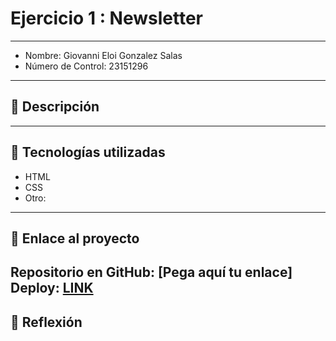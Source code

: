# Ejercicio 1 : Newsletter

---

- Nombre: Giovanni Eloi Gonzalez Salas
- Número de Control: 23151296

---

## 📌 Descripción



---

## 🚀 Tecnologías utilizadas
- HTML  
- CSS  
- Otro: 

---

## 🔗 Enlace al proyecto
Repositorio en GitHub: [Pega aquí tu enlace]  
Deploy: [LINK](http://yomidev.github.io/newsletter/)
---

## 📝 Reflexión

